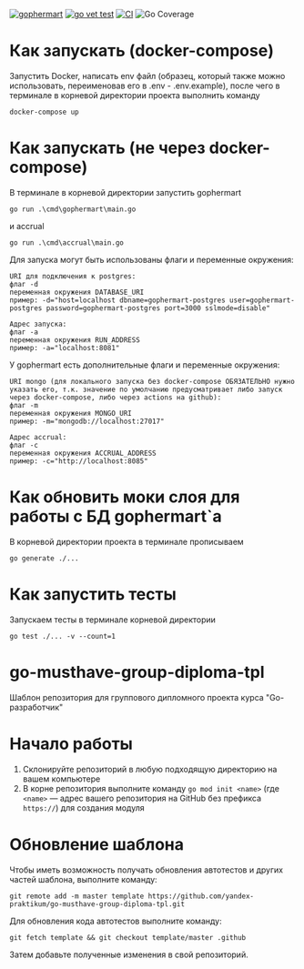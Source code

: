 [![gophermart](https://github.com/PoorMercymain/gophermart/actions/workflows/gophermart.yml/badge.svg?branch=graceful-shutdown-accrual)](https://github.com/PoorMercymain/gophermart/actions/workflows/gophermart.yml) [![go vet test](https://github.com/PoorMercymain/gophermart/actions/workflows/statictest.yml/badge.svg?branch=graceful-shutdown-accrual)](https://github.com/PoorMercymain/gophermart/actions/workflows/statictest.yml) [![CI](https://github.com/PoorMercymain/gophermart/actions/workflows/blank.yml/badge.svg?branch=graceful-shutdown-accrual)](https://github.com/PoorMercymain/gophermart/actions/workflows/blank.yml) ![Go Coverage](https://github.com/PoorMercymain/gophermart/wiki/coverage.svg)

# Как запускать (docker-compose)
Запустить Docker, написать env файл (образец, который также можно использовать, переименовав его в .env - .env.example), после чего в терминале в корневой директории проекта выполнить команду
```
docker-compose up 
```
# Как запускать (не через docker-compose)
В терминале в корневой директории запустить gophermart
```
go run .\cmd\gophermart\main.go
```
и accrual
```
go run .\cmd\accrual\main.go
```
Для запуска могут быть использованы флаги и переменные окружения:

```
URI для подключения к postgres:
флаг -d
переменная окружения DATABASE_URI
пример: -d="host=localhost dbname=gophermart-postgres user=gophermart-postgres password=gophermart-postgres port=3000 sslmode=disable"

Адрес запуска:
флаг -a
переменная окружения RUN_ADDRESS
пример: -a="localhost:8081"
```
У gophermart есть дополнительные флаги и переменные окружения:
```
URI mongo (для локального запуска без docker-compose ОБЯЗАТЕЛЬНО нужно указать его, т.к. значение по умолчанию предусматривает либо запуск через docker-compose, либо через actions на github):
флаг -m
переменная окружения MONGO_URI
пример: -m="mongodb://localhost:27017"

Адрес accrual:
флаг -c
переменная окружения ACCRUAL_ADDRESS
пример: -c="http://localhost:8085"
```

# Как обновить моки слоя для работы с БД gophermart`а
В корневой директории проекта в терминале прописываем
```
go generate ./...
```
# Как запустить тесты
Запускаем тесты в терминале корневой директории
```
go test ./... -v --count=1
```

# go-musthave-group-diploma-tpl

Шаблон репозитория для группового дипломного проекта курса "Go-разработчик"

# Начало работы

1. Склонируйте репозиторий в любую подходящую директорию на вашем компьютере
2. В корне репозитория выполните команду `go mod init <name>` (где `<name>` — адрес вашего репозитория на GitHub без
   префикса `https://`) для создания модуля

# Обновление шаблона

Чтобы иметь возможность получать обновления автотестов и других частей шаблона, выполните команду:

```
git remote add -m master template https://github.com/yandex-praktikum/go-musthave-group-diploma-tpl.git
```

Для обновления кода автотестов выполните команду:

```
git fetch template && git checkout template/master .github
```

Затем добавьте полученные изменения в свой репозиторий.
